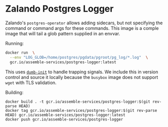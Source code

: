 # Zalando Postgres Logger

Zalando's `postgres-operator` allows adding sidecars, but not specifying the command or command args for these commands. This image is a comple image that will tail a glob pattern supplied in an envvar.

Running:

```sh
docker run  \
  --env "LOG_GLOB=/home/postgres/pgdata/pgroot/pg_log/*.log"  \
  gcr.io/assemble-services/postgres-logger:latest
```

This uses [`dumb-init`](https://github.com/Yelp/dumb-init) to handle trapping signals. We include this in version control and source it locally because the `busybox` image does not support `wget` with TLS validation.

Building:

```
docker build . -t gcr.io/assemble-services/postgres-logger:$(git rev-parse HEAD)
docker tag gcr.io/assemble-services/postgres-logger:$(git rev-parse HEAD) gcr.io/assemble-services/postgres-logger:latest
docker push gcr.io/assemble-services/postgres-logger
```
